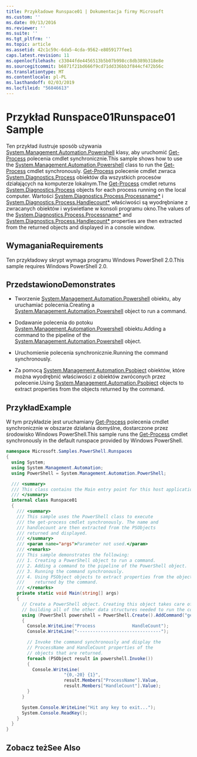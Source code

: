 ```yaml
---
title: Przykładowe Runspace01 | Dokumentacja firmy Microsoft
ms.custom: ''
ms.date: 09/13/2016
ms.reviewer: ''
ms.suite: ''
ms.tgt_pltfrm: ''
ms.topic: article
ms.assetid: 42c1c59c-6da5-4cda-9562-e8059177fee1
caps.latest.revision: 11
ms.openlocfilehash: c33044fde4456513b5b07b998cc8db389b318e8e
ms.sourcegitcommit: b6871f21bd666f9cd71dd336bb3f844cf472b56c
ms.translationtype: MT
ms.contentlocale: pl-PL
ms.lasthandoff: 02/03/2019
ms.locfileid: "56846613"
---
```

# <a name="runspace01-sample"></a><span data-ttu-id="73158-102">Przykład Runspace01</span><span class="sxs-lookup"><span data-stu-id="73158-102">Runspace01 Sample</span></span>

<span data-ttu-id="73158-103">Ten przykład ilustruje sposób używania [System.Management.Automation.Powershell](/dotnet/api/system.management.automation.powershell) klasy, aby uruchomić [Get-Process](/powershell/module/Microsoft.PowerShell.Management/Get-Process) polecenia cmdlet synchronicznie.</span><span class="sxs-lookup"><span data-stu-id="73158-103">This sample shows how to use the [System.Management.Automation.Powershell](/dotnet/api/system.management.automation.powershell) class to run the [Get-Process](/powershell/module/Microsoft.PowerShell.Management/Get-Process) cmdlet synchronously.</span></span> <span data-ttu-id="73158-104">[Get-Process](/powershell/module/Microsoft.PowerShell.Management/Get-Process) polecenie cmdlet zwraca [System.Diagnostics.Process](/dotnet/api/System.Diagnostics.Process) obiektów dla wszystkich procesów działających na komputerze lokalnym.</span><span class="sxs-lookup"><span data-stu-id="73158-104">The [Get-Process](/powershell/module/Microsoft.PowerShell.Management/Get-Process) cmdlet returns [System.Diagnostics.Process](/dotnet/api/System.Diagnostics.Process) objects for each process running on the local computer.</span></span> <span data-ttu-id="73158-105">Wartości [System.Diagnostics.Process.Processname\*](/dotnet/api/System.Diagnostics.Process.ProcessName) i [System.Diagnostics.Process.Handlecount\*](/dotnet/api/System.Diagnostics.Process.Handlecount) właściwości są wyodrębniane z zwracanych obiektów i wyświetlane w konsoli programu okno.</span><span class="sxs-lookup"><span data-stu-id="73158-105">The values of the [System.Diagnostics.Process.Processname\*](/dotnet/api/System.Diagnostics.Process.ProcessName) and [System.Diagnostics.Process.Handlecount\*](/dotnet/api/System.Diagnostics.Process.Handlecount) properties are then extracted from the returned objects and displayed in a console window.</span></span>

## <a name="requirements"></a><span data-ttu-id="73158-106">Wymagania</span><span class="sxs-lookup"><span data-stu-id="73158-106">Requirements</span></span>

 <span data-ttu-id="73158-107">Ten przykładowy skrypt wymaga programu Windows PowerShell 2.0.</span><span class="sxs-lookup"><span data-stu-id="73158-107">This sample requires Windows PowerShell 2.0.</span></span>

## <a name="demonstrates"></a><span data-ttu-id="73158-108">Przedstawiono</span><span class="sxs-lookup"><span data-stu-id="73158-108">Demonstrates</span></span>

- <span data-ttu-id="73158-109">Tworzenie [System.Management.Automation.Powershell](/dotnet/api/system.management.automation.powershell) obiektu, aby uruchamiać polecenia.</span><span class="sxs-lookup"><span data-stu-id="73158-109">Creating a [System.Management.Automation.Powershell](/dotnet/api/system.management.automation.powershell) object to run a command.</span></span>

- <span data-ttu-id="73158-110">Dodawanie polecenia do potoku [System.Management.Automation.Powershell](/dotnet/api/system.management.automation.powershell) obiektu.</span><span class="sxs-lookup"><span data-stu-id="73158-110">Adding a command to the pipeline of the [System.Management.Automation.Powershell](/dotnet/api/system.management.automation.powershell) object.</span></span>

- <span data-ttu-id="73158-111">Uruchomienie polecenia synchronicznie.</span><span class="sxs-lookup"><span data-stu-id="73158-111">Running the command synchronously.</span></span>

- <span data-ttu-id="73158-112">Za pomocą [System.Management.Automation.Psobject](/dotnet/api/System.Management.Automation.PSObject) obiektów, które można wyodrębnić właściwości z obiektów zwróconych przez polecenie.</span><span class="sxs-lookup"><span data-stu-id="73158-112">Using [System.Management.Automation.Psobject](/dotnet/api/System.Management.Automation.PSObject) objects to extract properties from the objects returned by the command.</span></span>

## <a name="example"></a><span data-ttu-id="73158-113">Przykład</span><span class="sxs-lookup"><span data-stu-id="73158-113">Example</span></span>

 <span data-ttu-id="73158-114">W tym przykładzie jest uruchamiany [Get-Process](/powershell/module/Microsoft.PowerShell.Management/Get-Process) polecenia cmdlet synchronicznie w obszarze działania domyślne, dostarczone przez środowisko Windows PowerShell.</span><span class="sxs-lookup"><span data-stu-id="73158-114">This sample runs the [Get-Process](/powershell/module/Microsoft.PowerShell.Management/Get-Process) cmdlet synchronously in the default runspace provided by Windows PowerShell.</span></span>

```csharp
namespace Microsoft.Samples.PowerShell.Runspaces
{
  using System;
  using System.Management.Automation;
  using PowerShell = System.Management.Automation.PowerShell;

  /// <summary>
  /// This class contains the Main entry point for this host application.
  /// </summary>
  internal class Runspace01
  {
    /// <summary>
    /// This sample uses the PowerShell class to execute
    /// the get-process cmdlet synchronously. The name and
    /// handlecount are then extracted from the PSObjects
    /// returned and displayed.
    /// </summary>
    /// <param name="args">Parameter not used.</param>
    /// <remarks>
    /// This sample demonstrates the following:
    /// 1. Creating a PowerShell object to run a command.
    /// 2. Adding a command to the pipeline of the PowerShell object.
    /// 3. Running the command synchronously.
    /// 4. Using PSObject objects to extract properties from the objects
    ///    returned by the command.
    /// </remarks>
    private static void Main(string[] args)
    {
      // Create a PowerShell object. Creating this object takes care of
      // building all of the other data structures needed to run the command.
      using (PowerShell powershell = PowerShell.Create().AddCommand("get-process"))
      {
        Console.WriteLine("Process              HandleCount");
        Console.WriteLine("--------------------------------");

        // Invoke the command synchronously and display the
        // ProcessName and HandleCount properties of the
        // objects that are returned.
        foreach (PSObject result in powershell.Invoke())
        {
          Console.WriteLine(
                      "{0,-20} {1}",
                      result.Members["ProcessName"].Value,
                      result.Members["HandleCount"].Value);
        }
      }

      System.Console.WriteLine("Hit any key to exit...");
      System.Console.ReadKey();
    }
  }
}
```

## <a name="see-also"></a><span data-ttu-id="73158-115">Zobacz też</span><span class="sxs-lookup"><span data-stu-id="73158-115">See Also</span></span>
